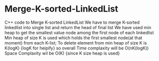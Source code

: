 # Merge-K-sorted-LinkedList
C++ code to Merge K-sorted LinkedList 
We have to merge K-sorted linkedlist into single list and return the head of final list
We have used min heap to get the smallest value node among the first node of each linkedlist
Min heap of size K is used which holds the first smallest node(at that moment) from each K-list;
To delete element from min heap of size K is K(logK) {logK for heipify}
so overall Time complaxity will be O(nK(logK))
Space Complaxity wil be O(K)  {since K size heap is used}
